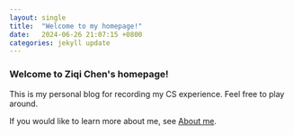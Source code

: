 ```yaml
---
layout: single
title:  "Welcome to my homepage!"
date:   2024-06-26 21:07:15 +0800
categories: jekyll update
---
```

### Welcome to Ziqi Chen's homepage!
This is my personal blog for recording my CS experience. Feel free to play around.

If you would like to learn more about me, see [About me](https://ghost04718.github.io/about-me/).
